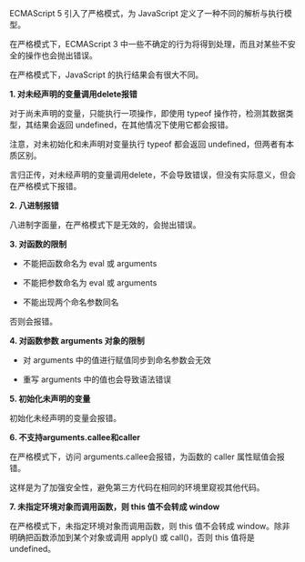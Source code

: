 
ECMAScript 5 引入了严格模式，为 JavaScript 定义了一种不同的解析与执行模型。

在严格模式下，ECMAScript 3 中一些不确定的行为将得到处理，而且对某些不安全的操作也会抛出错误。

在严格模式下，JavaScript 的执行结果会有很大不同。



**1. 对未经声明的变量调用delete报错**

对于尚未声明的变量，只能执行一项操作，即使用 typeof 操作符，检测其数据类型，其结果会返回 undefined，在其他情况下使用它都会报错。

注意，对未初始化和未声明对变量执行 typeof 都会返回 undefined，但两者有本质区别。

言归正传，对未经声明的变量调用delete，不会导致错误，但没有实际意义，但会在严格模式下报错。


**2. 八进制报错**

八进制字面量，在严格模式下是无效的，会抛出错误。


**3. 对函数的限制**

- 不能把函数命名为 eval 或 arguments

- 不能把参数命名为 eval 或 arguments

- 不能出现两个命名参数同名

否则会报错。


**4. 对函数参数 arguments 对象的限制**

- 对 arguments 中的值进行赋值同步到命名参数会无效

- 重写 arguments 中的值也会导致语法错误


**5. 初始化未声明的变量**

初始化未经声明的变量会报错。


**6. 不支持arguments.callee和caller**

在严格模式下，访问 arguments.callee会报错，为函数的 caller 属性赋值会报错。

这样是为了加强安全性，避免第三方代码在相同的环境里窥视其他代码。


**7. 未指定环境对象而调用函数，则 this 值不会转成 window**

在严格模式下，未指定环境对象而调用函数，则 this 值不会转成 window。除非明确把函数添加到某个对象或调用 apply() 或 call()，否则 this 值将是 undefined。


